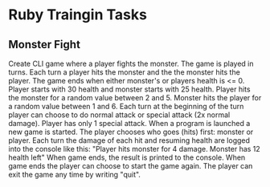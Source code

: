# Ruby Traingin Tasks

## Monster Fight

Create CLI game where a player fights the monster.
The game is played in turns. 
Each turn a player hits the monster and the the monster hits the player.
The game ends when either monster's or players health is <= 0. 
Player starts with 30 health and monster starts with 25 health.
Player hits the monster for a random value between 2 and 5.
Monster hits the player for a random value between 1 and 6.
Each turn at the beginning of the turn player can choose to do normal attack or special attack (2x normal damage).
Player has only 1 special attack.
When a program is launched a new game is started. 
The player chooses who goes (hits) first: monster or player.
Each turn the damage of each hit and resuming health are logged into the console like this:
"Player hits monster for 4 damage. Monster has 12 health left"
When game ends, the result is printed to the console.
When game ends the player can choose to start the game again.
The player can exit the game any time by writing "quit".

